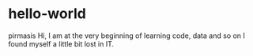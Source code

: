 # hello-world
pirmasis
Hi, I am at the very beginning of learning code, data and so on
I found myself a little bit lost in IT.
